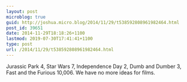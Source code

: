 ```yaml
---
layout: post
microblog: true
guid: http://joshua.micro.blog/2014/11/29/t538592808961982464.html
post_id: 39651
date: 2014-11-29T18:18:26+1100
lastmod: 2019-07-30T17:41:41+1100
type: post
url: /2014/11/29/t538592808961982464.html
---
```

Jurassic Park 4, Star Wars 7, Independence Day 2, Dumb and Dumber 3, Fast and the Furious 10,006. We have no more ideas for films.
